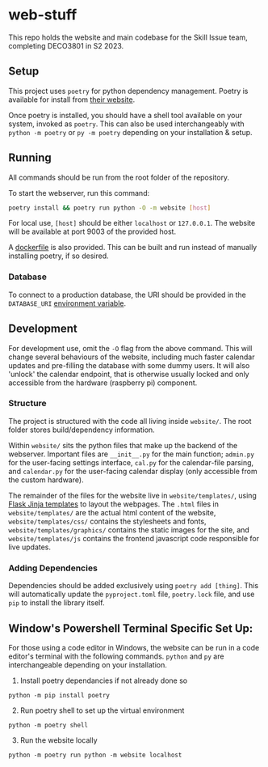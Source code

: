 # web-stuff
This repo holds the website and main codebase for the Skill Issue team, completing DECO3801 in S2 2023.

## Setup
This project uses `poetry` for python dependency management. Poetry is available for install from [their website](https://python-poetry.org/).

Once poetry is installed, you should have a shell tool available on your system, invoked as `poetry`. This can also be used interchangeably with `python -m poetry` or `py -m poetry` depending on your installation & setup.

## Running
All commands should be run from the root folder of the repository.

To start the webserver, run this command:
```bash
poetry install && poetry run python -O -m website [host]
```

For local use, `[host]` should be either `localhost` or `127.0.0.1`. The website will be available at port 9003 of the provided host.

A [dockerfile](https://docs.docker.com/get-started/02_our_app/) is also provided. This can be built and run instead of manually installing poetry, if so desired. 

### Database
To connect to a production database, the URI should be provided in the `DATABASE_URI` [environment variable](https://docs.github.com/en/actions/learn-github-actions/variables).

## Development
For development use, omit the `-O` flag from the above command. This will change several behaviours of the website, including much faster calendar updates and pre-filling the database with some dummy users. It will also 'unlock' the calendar endpoint, that is otherwise usually locked and only accessible from the hardware (raspberry pi) component.

### Structure
The project is structured with the code all living inside `website/`. The root folder stores build/dependency information.

Within `website/` sits the python files that make up the backend of the webserver. Important files are `__init__.py` for the main function; `admin.py` for the user-facing settings interface, `cal.py` for the calendar-file parsing, and `calendar.py` for the user-facing calendar display (only accessible from the custom hardware).

The remainder of the files for the website live in `website/templates/`, using [Flask Jinja templates](https://flask.palletsprojects.com/en/2.3.x/templating/) to layout the webpages. The `.html` files in `website/templates/` are the actual html content of the website, `website/templates/css/` contains the stylesheets and fonts, `website/templates/graphics/` contains the static images for the site, and `website/templates/js` contains the frontend javascript code responsible for live updates.

### Adding Dependencies
Dependencies should be added exclusively using `poetry add [thing]`. This will automatically update the `pyproject.toml` file, `poetry.lock` file, and use `pip` to install the library itself.


## Window's Powershell Terminal Specific Set Up:
For those using a code editor in Windows, the website can be run in a code editor's terminal with the following commands. `python` and `py` are interchangeable depending on your installation. 
1. Install poetry dependancies if not already done so
```
python -m pip install poetry
```
2. Run poetry shell to set up the virtual environment
```
python -m poetry shell
```
3. Run the website locally
```
python -m poetry run python -m website localhost
```
